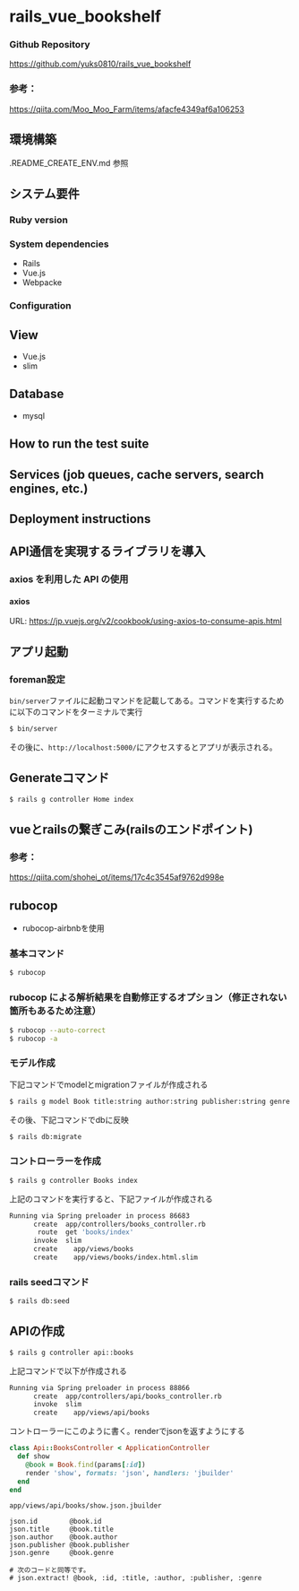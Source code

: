 # rails_vue_bookshelf
### Github Repository
https://github.com/yuks0810/rails_vue_bookshelf
### 参考：
https://qiita.com/Moo_Moo_Farm/items/afacfe4349af6a106253

## 環境構築
.README_CREATE_ENV.md 参照

## システム要件
### Ruby version

### System dependencies
- Rails
- Vue.js
- Webpacke

### Configuration

## View
- Vue.js
- slim

## Database
- mysql

## How to run the test suite

## Services (job queues, cache servers, search engines, etc.)

## Deployment instructions

## API通信を実現するライブラリを導入
### axios を利用した API の使用
#### axios
URL: https://jp.vuejs.org/v2/cookbook/using-axios-to-consume-apis.html

## アプリ起動
### foreman設定
`bin/server`ファイルに起動コマンドを記載してある。コマンドを実行するために以下のコマンドをターミナルで実行

```bash
$ bin/server
```

その後に、`http://localhost:5000/`にアクセスするとアプリが表示される。

## Generateコマンド

```bash
$ rails g controller Home index
```

## vueとrailsの繋ぎこみ(railsのエンドポイント)
### 参考：
https://qiita.com/shohei_ot/items/17c4c3545af9762d998e

## rubocop
- rubocop-airbnbを使用
### 基本コマンド
```bash
$ rubocop
```

### rubocop による解析結果を自動修正するオプション（修正されない箇所もあるため注意）
```bash
$ rubocop --auto-correct
$ rubocop -a
```

### モデル作成

下記コマンドでmodelとmigrationファイルが作成される
```bash
$ rails g model Book title:string author:string publisher:string genre:string
```

その後、下記コマンドでdbに反映
```bash
$ rails db:migrate
```
### コントローラーを作成

```bash
$ rails g controller Books index
```

上記のコマンドを実行すると、下記ファイルが作成される
```bash
Running via Spring preloader in process 86683
      create  app/controllers/books_controller.rb
       route  get 'books/index'
      invoke  slim
      create    app/views/books
      create    app/views/books/index.html.slim
```
### rails seedコマンド

```bash
$ rails db:seed
```

## APIの作成

```bash
$ rails g controller api::books
```

上記コマンドで以下が作成される
```bash
Running via Spring preloader in process 88866
      create  app/controllers/api/books_controller.rb
      invoke  slim
      create    app/views/api/books
```
コントローラーにこのように書く。renderでjsonを返すようにする
```rb
class Api::BooksController < ApplicationController
  def show
    @book = Book.find(params[:id])
    render 'show', formats: 'json', handlers: 'jbuilder'
  end
end
```

`app/views/api/books/show.json.jbuilder`
```jbuilder
json.id        @book.id
json.title     @book.title
json.author    @book.author
json.publisher @book.publisher
json.genre     @book.genre

# 次のコードと同等です。
# json.extract! @book, :id, :title, :author, :publisher, :genre
```